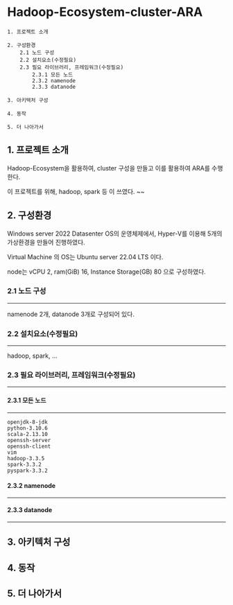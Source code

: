 Hadoop-Ecosystem-cluster-ARA
=============

```
1. 프로젝트 소개

2. 구성환경
    2.1 노드 구성
    2.2 설치요소(수정필요)
    2.3 필요 라이브러리, 프레임워크(수정필요)
        2.3.1 모든 노드
        2.3.2 namenode
        2.3.3 datanode

3. 아키텍처 구성

4. 동작

5. 더 나아가서
```

## 1. 프로젝트 소개

Hadoop-Ecosystem을 활용하여, cluster 구성을 만들고 이를 활용하여 ARA를 수행한다. 

이 프로젝트를 위해, hadoop, spark 등 이 쓰였다. ~~

## 2. 구성환경

Windows server 2022 Datasenter OS의 운영체제에서, Hyper-V를 이용해 5개의 가상환경을 만들어 진행하였다.

Virtual Machine 의 OS는 Ubuntu server 22.04 LTS 이다.

node는 vCPU 2, ram(GiB) 16, Instance Storage(GB) 80 으로 구성하였다. 
### 2.1 노드 구성
----
namenode 2개, datanode 3개로 구성되어 있다.
### 2.2 설치요소(수정필요)
----
hadoop, spark, ...
### 2.3 필요 라이브러리, 프레임워크(수정필요)
---
#### 2.3.1 모든 노드
----
```
openjdk-8-jdk
python-3.10.6
scala-2.13.10
openssh-server
openssh-client
vim
hadoop-3.3.5
spark-3.3.2
pyspark-3.3.2
``` 
#### 2.3.2 namenode
----

#### 2.3.3 datanode
----

## 3. 아키텍처 구성

## 4. 동작

## 5. 더 나아가서
